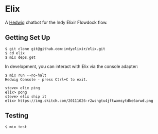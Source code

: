 # Elix

A [Hedwig](https://github.com/hedwig-im/hedwig) chatbot for the Indy Elixir Flowdock flow.

## Getting Set Up

```
$ git clone git@github.com:indyelixir/elix.git
$ cd elix
$ mix deps.get
```

In development, you can interact with Elix via the console adapter:

```
$ mix run --no-halt
Hedwig Console - press Ctrl+C to exit.

steve> elix ping
elix> pong
steve> elix ship it
elix> https://img.skitch.com/20111026-r2wsngtu4jftwxmsytdke6arwd.png
```

## Testing

```
$ mix test
```
